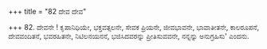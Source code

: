 +++
title = "82 ದೇವ ದೇವ"

+++
82. ದೇವನೇ ! ಕೃಪಾನಿಧಿಯೇ, ಭಕ್ತವತ್ಸಲನೇ, ಸೇವಕ ಪ್ರಿಯನೇ, ಜೀವಭಾವನೇ, ಭಾವಾತೀತನೇ, ಕಾಲರೂಪನೆ, ದೇವವಂದಿತನೆ, ಭವರಹಿತನೇ, ನಿಟಿಲನಯನನೆ, ಭಜಿಸಿದವರನ್ನು ಪ್ರೀತಿಸುವವನೇ, ನನ್ನನ್ನು ಅನುಗ್ರಹಿಸು' ಎಂದನು.